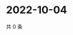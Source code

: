 # 2022-10-04

共 0 条

<!-- BEGIN WEIBO -->
<!-- 最后更新时间 Tue Oct 04 2022 07:21:01 GMT+0800 (China Standard Time) -->

<!-- END WEIBO -->
